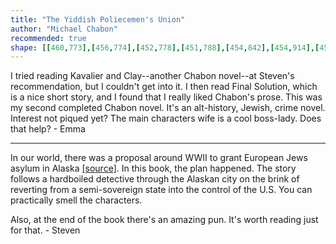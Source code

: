 ```yaml
---
title: "The Yiddish Poliecemen's Union"
author: "Michael Chabon"
recommended: true
shape: [[460,773],[456,774],[452,778],[451,788],[454,842],[454,914],[457,978],[456,1004],[460,1098],[459,1121],[461,1172],[461,1227],[463,1255],[465,1460],[469,1609],[468,1653],[471,1659],[480,1662],[561,1661],[575,1657],[583,1651],[585,1646],[585,1642],[582,1635],[582,1628],[584,1623],[584,1607],[582,1600],[582,1561],[580,1553],[580,1538],[582,1531],[580,1518],[579,1484],[579,1290],[577,1276],[577,1231],[574,1146],[575,1111],[573,1056],[573,987],[571,953],[571,888],[573,871],[571,832],[572,788],[569,782],[560,776],[551,774],[528,773]]
---
```

I tried reading Kavalier and Clay--another Chabon novel--at Steven's recommendation, but I couldn't get into it.  I then read Final Solution, which is a nice short story, and I found that I really liked Chabon's prose. This was my second completed Chabon novel. It's an alt-history, Jewish, crime novel. Interest not piqued yet? The main characters wife is a cool boss-lady.  Does that help? - Emma

---

In our world, there was a proposal around WWII to grant European Jews asylum in Alaska [[source]](https://en.wikipedia.org/wiki/History_of_the_Jews_in_Alaska#1940s_%E2%80%93_2000s). In this book, the plan happened. The story follows a hardboiled detective through the Alaskan city on the brink of reverting from a semi-sovereign state into the control of the U.S. You can practically smell the characters.

Also, at the end of the book there's an amazing pun. It's worth reading just for that. - Steven
